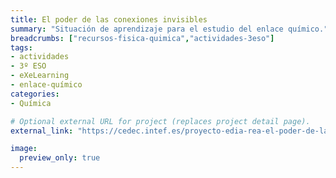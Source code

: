 ```yaml
---
title: El poder de las conexiones invisibles
summary: "Situación de aprendizaje para el estudio del enlace químico."
breadcrumbs: ["recursos-fisica-quimica","actividades-3eso"]
tags:
- actividades
- 3º ESO
- eXeLearning
- enlace-químico
categories:
- Química

# Optional external URL for project (replaces project detail page).
external_link: "https://cedec.intef.es/proyecto-edia-rea-el-poder-de-las-conexiones-invisibles-para-fisica-y-quimica-de-3o-de-eso/"

image:
  preview_only: true
---
```



